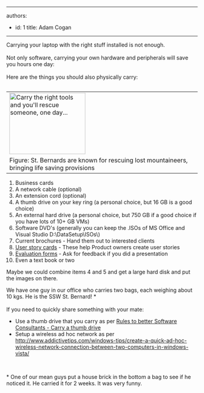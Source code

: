 

---
authors:
  - id: 1
    title: Adam Cogan
---




<span class='intro'> Carrying your laptop with the right stuff installed is not enough.&#160;<br>
<br>
Not only software, carrying your own hardware and peripherals will save you hours one day&#58; <br>
<br>
Here are the things you should also physically carry&#58;
 </span>


  <p>
</p>
<table width="20%" align="right" id="Table9">
    <tbody>
        <tr>
            <td><img border="0" class="ms-rteCustom-ImageArea" alt="Carry the right tools and you'll rescue someone, one day..." src="/Management/RulesToSuccessfulProjects/PublishingImages/StBernardDog.jpg" style="border&#58;0px solid;width&#58;200px;height&#58;162px;" /> </td>
        </tr>
        <tr>
            <td><span class="ms-rteCustom-FigureNormal">Figure&#58; St. Bernards are known for rescuing lost mountaineers, bringing life saving provisions</span></td>
        </tr>
    </tbody>
</table>
<p></p>
<ol>
    <li>Business cards </li>
    <li>A network cable (optional) </li>
    <li>An extension cord (optional) </li>
    <li>A thumb drive on your key ring (a personal choice, but 16 GB is a good choice)</li>
    <li>An external hard drive (a personal choice, but 750 GB if a good choice if you have lots of 10+ GB VMs)</li>
    <li>Software DVD's (generally you can keep the .ISOs of MS Office and Visual Studio D&#58;\DataSetup\ISOs\)</li>
    <li>Current brochures - Hand them out to interested clients </li>
    <li><a href="http&#58;//www.ssw.com.au/ssw/standards/rules/RulesToBetterProjectManagementWithTFS.aspx#PrintedStoryCard">User story cards</a>&#160;- These help Product owners create user stories </li>
    <li><a href="http&#58;//www.ssw.com.au/ssw/NETUG/UGEvaluationSurvey.aspx">Evaluation&#160;forms</a>&#160;- Ask for feedback if you did a presentation </li>
    <li>Even a text book or two </li>
</ol>
<p>Maybe we could combine items 4 and 5 and get a large hard disk and put the images on there.</p>
<p>We have one guy in our office who carries two bags, each weighing about 10 kgs. He is the SSW St. Bernard! *<br>
<br>
If you need to quickly share something with your mate&#58; </p>
<ul>
    <li>Use a thumb drive that you carry as per <a href="http&#58;//www.ssw.com.au/ssw/Standards/Rules/RulesToBeingSoftwareConsultantsWorkingInATeam.aspx#ThumbDrive">Rules to better Software Consultants - Carry a thumb drive</a> </li>
    <li>Setup a wireless ad hoc network as per <a href="http&#58;//www.addictivetips.com/windows-tips/create-a-quick-ad-hoc-wireless-network-connection-between-two-computers-in-windows-vista/">http&#58;//www.addictivetips.com/windows-tips/create-a-quick-ad-hoc-wireless-network-connection-between-two-computers-in-windows-vista/</a> </li>
</ul>
<p>&#160;</p>
* One of our mean guys put a house brick in the bottom a bag to see if he noticed it. He carried it for 2 weeks. It was very funny.<br>



